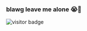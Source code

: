 ### blawg leave me alone 😭🙏
![visitor badge](https://visitor-badge.laobi.icu/badge?page_id=jwenjian.visitor-badge)
